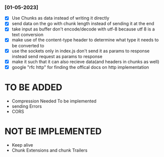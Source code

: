 ### [01-05-2023]

- [x] Use Chunks as data instead of writing it directly
- [x] send data on the go with chunk length instead of sending it at the end
- [x] take input as buffer don't encode/decode with utf-8 because utf 8 is a text conversion
- [x] make use of the content-type header to determine what type it needs to be converted to
- [x] use the sockets only in index.js don't send it as params to response instead send request as params to response
- [x] make it such that it can also recieve data(and headers in chunks as well)
- [x] google "rfc http" for finding the offical docs on http implementation

# TO BE ADDED

- Compression Needed To be implemented
- sending Errors
- CORS

# NOT BE IMPLEMENTED

- Keep alive
- Chunk Extensions and chunk Trailers
